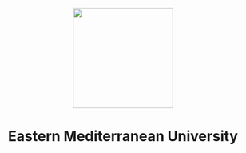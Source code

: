 <p align="center">
  <img src="https://upload.wikimedia.org/wikipedia/en/thumb/b/b8/EMU_Cyprus.svg/1200px-EMU_Cyprus.svg.png" width="200" height="200">
</p>
<h1 align="center">Eastern Mediterranean University</h1>

